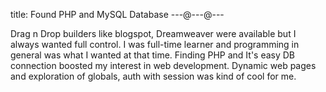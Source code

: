 title: Found PHP and MySQL Database
---@---@---

Drag n Drop builders like blogspot, Dreamweaver were available but I always wanted full control.
I was full-time learner and programming in general was what I wanted at that time.
Finding PHP and It's easy DB connection boosted my interest in web development.
Dynamic web pages and exploration of globals, auth with session was kind of cool for me.
